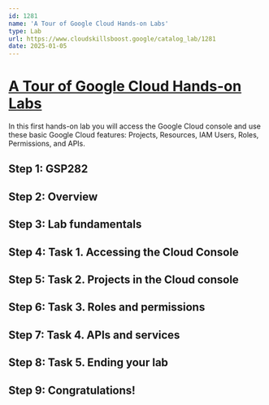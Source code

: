 ```yaml
---
id: 1281
name: 'A Tour of Google Cloud Hands-on Labs'
type: Lab
url: https://www.cloudskillsboost.google/catalog_lab/1281
date: 2025-01-05
---
```


# [A Tour of Google Cloud Hands-on Labs](https://www.cloudskillsboost.google/catalog_lab/1281)

In this first hands-on lab you will access the Google Cloud console and use these basic Google Cloud features: Projects, Resources, IAM Users, Roles, Permissions, and APIs.

## Step 1: GSP282

## Step 2: Overview

## Step 3: Lab fundamentals

## Step 4: Task 1. Accessing the Cloud Console

## Step 5: Task 2. Projects in the Cloud console

## Step 6: Task 3. Roles and permissions

## Step 7: Task 4. APIs and services

## Step 8: Task 5. Ending your lab

## Step 9: Congratulations!
